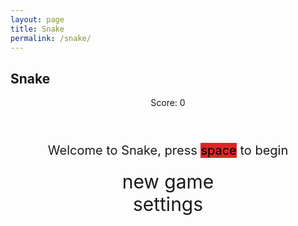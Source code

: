 ```yaml
---
layout: page
title: Snake    
permalink: /snake/
---
```


<style>
    body {}
    .wrap {
        margin-left: auto;
        margin-right: auto;
    }
    canvas {
        display: none;
        border-style: solid;
        border-width: 30px;
        border-color: rgb(3, 79, 27);
    }
    canvas:focus {
        outline: none;
    }
    #gameover p, #setting p, #menu p {
        font-size: 20px;
    }
    #gameover a, #setting a, #menu a {
        font-size: 30px;
        display: block;
    }
    #gameover a:hover, #setting a:hover, #menu a:hover {
        cursor: pointer;
    }
    #gameover a:hover::before, #setting a:hover::before, #menu a:hover::before {
        content: ">";
        margin-right: 10px;
    }
    #menu {
        display: block;
    }
    #gameover {
        display: none;
    }
    #setting {
        display: none;
    }
    #setting input {
        display: none;
    }
    #setting label {
        cursor: pointer;
    }
    #setting input:checked + label {
        background-color: #FFF;
        color: #000
    }
</style>

<h2>Snake</h2>
<div class="container">
    <header class="pb-3 mb-4 border-bottom border-primary text-dark">
        <p class="fs-4">Score: <span id="score_value">0</span></p>
    </header>
    <div class="container bg-secondary" style="text-align:center;">
        <div id="menu" class="py-4 text-light">
            <p>Welcome to Snake, press <span style="background-color: rgb(220,37,37); color: #000000">space</span> to begin</p>
            <a id="new_game" class="link-alert">new game</a>
            <a id="setting_menu" class="link-alert">settings</a>
        </div>
        <div id="gameover" class="py-4 text-light">
            <p>Game Over, press <span style="background-color:rgb(220, 37, 37); color: #000000">space</span> to try again</p>
            <a id="new_game1" class="link-alert">new game</a>
            <a id="setting_menu1" class="link-alert">settings</a>
        </div>
        <canvas id="snake" class="wrap" width="600" height="600" tabindex="1"></canvas>
        <div id="setting" class="py-4 text-light">
            <p>Settings Screen, press <span style="background-color:rgb(220, 37, 37); color: #000000">space</span> to go back to playing</p>
            <a id="new_game2" class="link-alert">new game</a>
            <br>
            <p>Speed:
                <input id="speed1" type="radio" name="speed" value="120" checked />
                <label for="speed1">Slow</label>
                <input id="speed2" type="radio" name="speed" value="75" />
                <label for="speed2">Normal</label>
                <input id="speed3" type="radio" name="speed" value="35" />
                <label for="speed3">Fast</label>
            </p>
            <p>Wall:
                <input id="wallon" type="radio" name="wall" value="1" checked />
                <label for="wallon">On</label>
                <input id="walloff" type="radio" name="wall" value="0" />
                <label for="walloff">Off</label>
            </p>
        </div>
    </div>
</div>

<script>
(function () {
    const canvas = document.getElementById("snake");
    const ctx = canvas.getContext("2d");
    const SCREEN_SNAKE = 0;
    const screen_snake = document.getElementById("snake");
    const ele_score = document.getElementById("score_value");
    const speed_setting = document.getElementsByName("speed");
    const wall_setting = document.getElementsByName("wall");
    const SCREEN_MENU = -1, SCREEN_GAME_OVER = 1, SCREEN_SETTING = 2;
    const screen_menu = document.getElementById("menu");
    const screen_game_over = document.getElementById("gameover");
    const screen_setting = document.getElementById("setting");
    const button_new_game = document.getElementById("new_game");
    const button_new_game1 = document.getElementById("new_game1");
    const button_new_game2 = document.getElementById("new_game2");
    const button_setting_menu = document.getElementById("setting_menu");
    const button_setting_menu1 = document.getElementById("setting_menu1");

    const BLOCK = 30;
    let SCREEN = SCREEN_MENU;
    let snake;
    let snake_dir;
    let snake_next_dir;
    let snake_speed;
    let food = { x: 0, y: 0 };
    let score;
    let wall;

    // Load tennis racket image
    const tennisRacketImage = new Image();
    tennisRacketImage.src = "https://github.com/user-attachments/assets/1be77c5c-202c-4155-a0f4-d973fb74a193";

    const tennisBallImage = new Image();
    tennisBallImage.src = "https://github.com/user-attachments/assets/286593fc-4872-4d79-9ae8-c389d7d49ca2";

    let showScreen = function (screen_opt) {
        SCREEN = screen_opt;
        switch (screen_opt) {
            case SCREEN_SNAKE:
                screen_snake.style.display = "block";
                screen_menu.style.display = "none";
                screen_setting.style.display = "none";
                screen_game_over.style.display = "none";
                break;
            case SCREEN_GAME_OVER:
                screen_snake.style.display = "block";
                screen_menu.style.display = "none";
                screen_setting.style.display = "none";
                screen_game_over.style.display = "block";
                break;
            case SCREEN_SETTING:
                screen_snake.style.display = "none";
                screen_menu.style.display = "none";
                screen_setting.style.display = "block";
                screen_game_over.style.display = "none";
                break;
        }
    };

    window.onload = function () {
        button_new_game.onclick = function () { newGame(); };
        button_new_game1.onclick = function () { newGame(); };
        button_new_game2.onclick = function () { newGame(); };
        button_setting_menu.onclick = function () { showScreen(SCREEN_SETTING); };
        button_setting_menu1.onclick = function () { showScreen(SCREEN_SETTING); };

        setSnakeSpeed(150);
        for (let i = 0; i < speed_setting.length; i++) {
            speed_setting[i].addEventListener("click", function () {
                for (let i = 0; i < speed_setting.length; i++) {
                    if (speed_setting[i].checked) {
                        setSnakeSpeed(speed_setting[i].value);
                    }
                }
            });
        }

        setWall(1);
        for (let i = 0; i < wall_setting.length; i++) {
            wall_setting[i].addEventListener("click", function () {
                for (let i = 0; i < wall_setting.length; i++) {
                    if (wall_setting[i].checked) {
                        setWall(wall_setting[i].value);
                    }
                }
            });
        }

        window.addEventListener("keydown", function (evt) {
            if (evt.code === "Space" && SCREEN !== SCREEN_SNAKE)
                newGame();
        }, true);
    };

    let mainLoop = function () {
        let _x = snake[0].x;
        let _y = snake[0].y;
        snake_dir = snake_next_dir;
        switch (snake_dir) {
            case 0: _y--; break;
            case 1: _x++; break;
            case 2: _y++; break;
            case 3: _x--; break;
        }
        snake.pop();
        snake.unshift({ x: _x, y: _y });

        if (wall === 1) {
            if (snake[0].x < 0 || snake[0].x === canvas.width / BLOCK || snake[0].y < 0 || snake[0].y === canvas.height / BLOCK) {
                showScreen(SCREEN_GAME_OVER);
                return;
            }
        } else {
            for (let i = 0, x = snake.length; i < x; i++) {
                if (snake[i].x < 0) {
                    snake[i].x = snake[i].x + (canvas.width / BLOCK);
                }
                if (snake[i].x === canvas.width / BLOCK) {
                    snake[i].x = snake[i].x - (canvas.width / BLOCK);
                }
                if (snake[i].y < 0) {
                    snake[i].y = snake[i].y + (canvas.height / BLOCK);
                }
                if (snake[i].y === canvas.height / BLOCK) {
                    snake[i].y = snake[i].y - (canvas.height / BLOCK);
                }
            }
        }

        for (let i = 1; i < snake.length; i++) {
            if (snake[0].x === snake[i].x && snake[0].y === snake[i].y) {
                showScreen(SCREEN_GAME_OVER);
                return;
            }
        }

        if (checkBlock(snake[0].x, snake[0].y, food.x, food.y)) {
            snake[snake.length] = { x: snake[0].x, y: snake[0].y };
            altScore(++score);
            addFood();
        }

        ctx.beginPath();
        ctx.fillStyle = "red";
        ctx.fillRect(0, 0, canvas.width, canvas.height);

        // Draw the head as a tennis racket
        ctx.drawImage(tennisRacketImage, snake[0].x * BLOCK, snake[0].y * BLOCK, BLOCK, BLOCK);

        // Draw the rest of the snake
        for (let i = 1; i < snake.length; i++) {
            activeDot(snake[i].x, snake[i].y);
        }

        ctx.drawImage(tennisBallImage, food.x * BLOCK, food.y * BLOCK, BLOCK, BLOCK);

        setTimeout(mainLoop, snake_speed);
    };

    let newGame = function () {
        showScreen(SCREEN_SNAKE);
        screen_snake.focus();
        score = 0;
        altScore(score);
        snake = [];
        snake.push({ x: 0, y: 15 });
        snake_next_dir = 1;
        addFood();
        canvas.onkeydown = function (evt) {
            changeDir(evt.keyCode);
        };
        mainLoop();
    };

    let changeDir = function (key) {
        switch (key) {
            case 37:
                if (snake_dir !== 1)
                    snake_next_dir = 3;
                break;
            case 38:
                if (snake_dir !== 2)
                    snake_next_dir = 0;
                break;
            case 39:
                if (snake_dir !== 3)
                    snake_next_dir = 1;
                break;
            case 40:
                if (snake_dir !== 0)
                    snake_next_dir = 2;
                break;
        }
    };

    let activeDot = function (x, y) {
        ctx.fillStyle = "#034f1b";
        ctx.fillRect(x * BLOCK, y * BLOCK, BLOCK, BLOCK);
    };

    let addFood = function () {
        food.x = Math.floor(Math.random() * ((canvas.width / BLOCK) - 1));
        food.y = Math.floor(Math.random() * ((canvas.height / BLOCK) - 1));
        for (let i = 0; i < snake.length; i++) {
            if (checkBlock(food.x, food.y, snake[i].x, snake[i].y)) {
                addFood();
            }
        }
    };

    let checkBlock = function (x, y, _x, _y) {
        return (x === _x && y === _y);
    };

    let altScore = function (score_val) {
        ele_score.innerHTML = String(score_val);
    };

    let setSnakeSpeed = function (speed_value) {
        snake_speed = speed_value;
    };

    let setWall = function (wall_value) {
        wall = wall_value;
    };
})();
</script>
